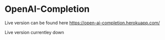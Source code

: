# OpenAI-Completion
Live version can be found here https://open-ai-completion.herokuapp.com/

Live version currentley down

